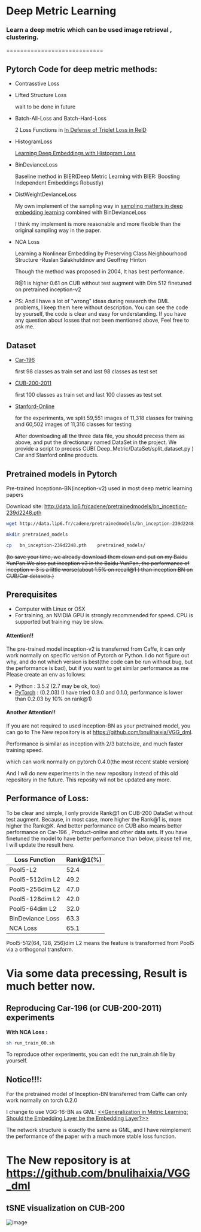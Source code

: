 # Deep Metric Learning

### Learn a deep metric which can be used image retrieval , clustering.
============================

## Pytorch Code for deep metric methods:

- Contrasstive Loss

- Lifted Structure Loss
[](https://www.cv-foundation.org/openaccess/content_cvpr_2016/papers/Song_Deep_Metric_Learning_CVPR_2016_paper.pdf)

    wait to be done in future


- Batch-All-Loss and Batch-Hard-Loss

    2 Loss Functions in [In Defense of Triplet Loss in ReID](https://arxiv.org/abs/1703.07737)


- HistogramLoss

    [Learning Deep Embeddings with Histogram Loss](https://arxiv.org/abs/1611.00822)

- BinDevianceLoss

    Baseline method in BIER(Deep Metric Learning with BIER: Boosting Independent Embeddings Robustly)

- DistWeightDevianceLoss

  My own implement of the sampling way in [sampling matters in deep embedding learning](https://arxiv.org/abs/1706.07567) combined with BinDevianceLoss

  I think my implement is more reasonable and more flexible than the original sampling way in the paper.

- NCA Loss


   Learning a Nonlinear Embedding by Preserving Class Neighbourhood Structure  -Ruslan Salakhutdinov and Geoffrey Hinton


  Though the method was proposed in 2004, It has best performance.


  R@1 is higher 0.61 on  CUB without test augment with Dim 512 finetuned on pretrained inception-v2

- PS: And I have a lot of "wrong" ideas during research the DML problems,
I keep them here without description.
You can see the code by yourself, the code is clear and easy for understanding.
If you have any question about losses that  not been mentioned above,
Feel free to ask me.


## Dataset
- [Car-196](http://ai.stanford.edu/~jkrause/cars/car_devkit.tgz)

   first 98 classes as train set and last 98 classes as test set
- [CUB-200-2011](http://www.vision.caltech.edu/visipedia-data/CUB-200/images.tgz)

  first 100 classes as train set and last 100 classes as test set

- [Stanford-Online](ftp://cs.stanford.edu/cs/cvgl/Stanford_Online_Products.zip)
  
  for the experiments, we split 59,551 images of 11,318 classes for training and 60,502 images of 11,316 classes for testing

  After downloading all the three data file, you should precess them as above, and put the directionary named DataSet in the project.
  We provide a script to precess CUB( Deep_Metric/DataSet/split_dataset.py ) Car and Stanford online products.

## Pretrained models in Pytorch

Pre-trained Inceptionn-BN(inception-v2) used in most deep metric learning papers

Download site: http://data.lip6.fr/cadene/pretrainedmodels/bn_inception-239d2248.pth

```bash
wget http://data.lip6.fr/cadene/pretrainedmodels/bn_inception-239d2248.pth

mkdir pretrained_models

cp   bn_inception-239d2248.pth    pretrained_models/
```


~~(to save your time, we already download them down and put on my Baidu YunPan.We also put inception v3 in the Baidu YunPan, the performance of inception v-3 is a little worse(about 1.5% on recall@1 ) than inception BN on CUB/Car datasets.)~~
## Prerequisites

- Computer with Linux or OSX
- For training, an NVIDIA GPU is strongly recommended for speed. CPU is supported but training may be slow.

#### Attention!!
The pre-trained model inception-v2 is transferred from Caffe, it can only  work normally on specific version of Pytorch or Python.
I do not figure out why, and do not which version is best(the code can be run without bug, but the performance is bad), but if you want to get similar performance as me
Please create an env as follows:

- Python : 3.5.2 (2.7 may be ok, too)
- [PyTorch](http://pytorch.org)  : (0.2.03)
(I have tried 0.3.0 and 0.1.0,  performance is lower than 0.2.03 by 10% on rank@1)

#### Another Attention!!
If you are not required to used inception-BN as your pretrained model, you can go to The New repository is at https://github.com/bnulihaixia/VGG_dml. 

Performance is similar as inception with 2/3 batchsize, and much faster training speed.

which can work normally on pytorch 0.4.0(the most recent stable version)

And I wil do new experiments in the new repository instead of this old repository in the future. This reposity wil not be updated any more.

## Performance of Loss:

To be clear and simple, I only provide Rank@1 on CUB-200 DataSet without test augment. Because, in most case, more higher the Rank@1 is,  more higher the Rank@K.
And better performance on CUB also means better performance on Car-196 , Product-online and other data sets.
If you have finetuned the model to have better performance than below, please tell me, I will update the result here.


|Loss Function| Rank@1(%)|
|---|---
|Pool5-L2|52.4|
|Pool5-512dim L2|49.2|
|Pool5-256dim L2|47.0|
|Pool5-128dim L2|42.0|
|Pool5-64dim L2|32.0|
|BinDeviance Loss|63.3|
|NCA Loss|65.1|

Pool5-512(64, 128, 256)dim L2 means the feature is transformed from Pool5 via a orthogonal transform.
# Via some data precessing, Result is much better now.

## Reproducing Car-196 (or CUB-200-2011) experiments

**With  NCA Loss  :**

```bash
sh run_train_00.sh
```

To reproduce other experiments, you can edit the run_train.sh file by yourself.

## Notice!!!:
For the pretrained model of Inception-BN transferred from Caffe can only work normally on torch 0.2.0

I change to use VGG-16-BN as GML:
[<<Generalization in Metric Learning: Should the Embedding Layer be the Embedding Layer?>>](https://arxiv.org/abs/1803.03310)

The network structure is exactly the same as GML, and I have reimplement the performance of the paper with a much more stable 
loss function.

# The New repository is at https://github.com/bnulihaixia/VGG_dml

## tSNE visualization on CUB-200
![image](https://github.com/bnulihaixia/Deep_metric/blob/master/Vision/tsne-cub.jpg)
